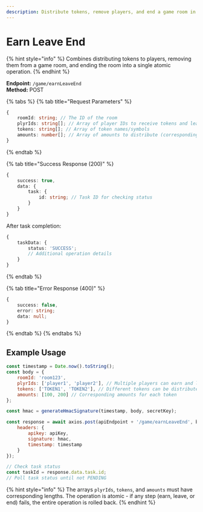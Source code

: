 ```yaml
---
description: Distribute tokens, remove players, and end a game room in a single operation
---
```


# Earn Leave End

{% hint style="info" %} Combines distributing tokens to players, removing them from a game room, and ending the room into a single atomic operation. {% endhint %}

**Endpoint:** `/game/earnLeaveEnd`  
**Method:** POST

{% tabs %} {% tab title="Request Parameters" %}

```typescript
{
    roomId: string; // The ID of the room
    plyrIds: string[]; // Array of player IDs to receive tokens and leave
    tokens: string[]; // Array of token names/symbols
    amounts: number[]; // Array of amounts to distribute (corresponding to tokens array)
}
```

{% endtab %}

{% tab title="Success Response (200)" %}

```typescript
{
    success: true,
    data: {
        task: {
            id: string; // Task ID for checking status
        }
    }
}
```

After task completion:

```typescript
{
    taskData: {
        status: 'SUCCESS';
        // Additional operation details
    }
}
```

{% endtab %}

{% tab title="Error Response (400)" %}

```typescript
{
    success: false,
    error: string;
    data: null;
}
```

{% endtab %} {% endtabs %}

## Example Usage

```javascript
const timestamp = Date.now().toString();
const body = {
    roomId: 'room123',
    plyrIds: ['player1', 'player2'], // Multiple players can earn and leave
    tokens: ['TOKEN1', 'TOKEN2'], // Different tokens can be distributed
    amounts: [100, 200] // Corresponding amounts for each token
};

const hmac = generateHmacSignature(timestamp, body, secretKey);

const response = await axios.post(apiEndpoint + '/game/earnLeaveEnd', body, {
    headers: {
        apikey: apiKey,
        signature: hmac,
        timestamp: timestamp
    }
});

// Check task status
const taskId = response.data.task.id;
// Poll task status until not PENDING
```

{% hint style="info" %} The arrays `plyrIds`, `tokens`, and `amounts` must have corresponding lengths. The operation is atomic - if any step (earn, leave, or end) fails, the entire operation is rolled back. {% endhint %}

